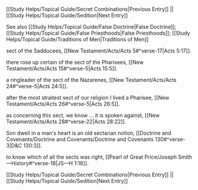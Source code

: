 [[Study Helps/Topical Guide/Secret Combinations|Previous Entry]]  ||  [[Study Helps/Topical Guide/Sedition|Next Entry]]

 See also [[Study Helps/Topical Guide/False Doctrine|False Doctrine]]; [[Study Helps/Topical Guide/False Priesthoods|False Priesthoods]]; [[Study Helps/Topical Guide/Traditions of Men|Traditions of Men]]

 sect of the Sadducees, [[New Testament/Acts/Acts 5#^verse-17|Acts 5:17]].

 there rose up certain of the sect of the Pharisees, [[New Testament/Acts/Acts 15#^verse-5|Acts 15:5]].

 a ringleader of the sect of the Nazarenes, [[New Testament/Acts/Acts 24#^verse-5|Acts 24:5]].

 after the most straitest sect of our religion I lived a Pharisee, [[New Testament/Acts/Acts 26#^verse-5|Acts 26:5]].

 as concerning this sect, we know ... it is spoken against, [[New Testament/Acts/Acts 28#^verse-22|Acts 28:22]].

 Son dwell in a man's heart is an old sectarian notion, [[Doctrine and Covenants/Doctrine and Covenants/Doctrine and Covenants 130#^verse-3|D&C 130:3]].

 to know which of all the sects was right, [[Pearl of Great Price/Joseph Smith—History#^verse-18|JS—H 1:18]].

[[Study Helps/Topical Guide/Secret Combinations|Previous Entry]]  ||  [[Study Helps/Topical Guide/Sedition|Next Entry]]
